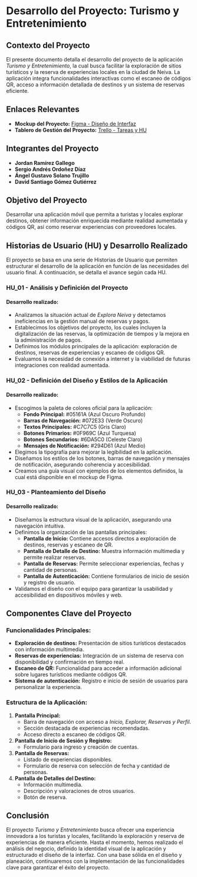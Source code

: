 # **Desarrollo del Proyecto: Turismo y Entretenimiento**

## **Contexto del Proyecto**
El presente documento detalla el desarrollo del proyecto de la aplicación *Turismo y Entretenimiento*, la cual busca facilitar la exploración de sitios turísticos y la reserva de experiencias locales en la ciudad de Neiva. La aplicación integra funcionalidades interactivas como el escaneo de códigos QR, acceso a información detallada de destinos y un sistema de reservas eficiente.

## **Enlaces Relevantes**
- **Mockup del Proyecto:** [Figma - Diseño de Interfaz](https://www.figma.com/proto/Qg6zyEpXDPVUEkh98hkDVG/Untitled?node-id=0-1&t=BbX5qdvBrOmgHYos-1)
- **Tablero de Gestión del Proyecto:** [Trello - Tareas y HU](https://trello.com/invite/b/67b7e2d5d9044bc5b1f023ce/ATTI3becb970c288c92c02f1c819929b6c7a1D3DA30E/turismoyentretenimiento)

## **Integrantes del Proyecto**
- **Jordan Ramírez Gallego**
- **Sergio Andrés Ordoñez Díaz**
- **Ángel Gustavo Solano Trujillo**
- **David Santiago Gómez Gutiérrez**

## **Objetivo del Proyecto**
Desarrollar una aplicación móvil que permita a turistas y locales explorar destinos, obtener información enriquecida mediante realidad aumentada y códigos QR, así como reservar experiencias con proveedores locales.

## **Historias de Usuario (HU) y Desarrollo Realizado**
El proyecto se basa en una serie de Historias de Usuario que permiten estructurar el desarrollo de la aplicación en función de las necesidades del usuario final. A continuación, se detalla el avance según cada HU.

### **HU_01 - Análisis y Definición del Proyecto**
#### Desarrollo realizado:
- Analizamos la situación actual de *Explora Neiva* y detectamos ineficiencias en la gestión manual de reservas y pagos.
- Establecimos los objetivos del proyecto, los cuales incluyen la digitalización de las reservas, la optimización de tiempos y la mejora en la administración de pagos.
- Definimos los módulos principales de la aplicación: exploración de destinos, reservas de experiencias y escaneo de códigos QR.
- Evaluamos la necesidad de conexión a internet y la viabilidad de futuras integraciones con realidad aumentada.

### **HU_02 - Definición del Diseño y Estilos de la Aplicación**
#### Desarrollo realizado:
- Escogimos la paleta de colores oficial para la aplicación:
  - **Fondo Principal:** #05161A (Azul Oscuro Profundo)
  - **Barras de Navegación:** #072E33 (Verde Oscuro)
  - **Textos Principales:** #C7C7C5 (Gris Claro)
  - **Botones Primarios:** #0F969C (Azul Turquesa)
  - **Botones Secundarios:** #6DA5C0 (Celeste Claro)
  - **Mensajes de Notificación:** #294D61 (Azul Medio)
- Elegimos la tipografía para mejorar la legibilidad en la aplicación.
- Diseñamos los estilos de los botones, barras de navegación y mensajes de notificación, asegurando coherencia y accesibilidad.
- Creamos una guía visual con ejemplos de los elementos definidos, la cual está disponible en el mockup de Figma.

### **HU_03 - Planteamiento del Diseño**
#### Desarrollo realizado:
- Diseñamos la estructura visual de la aplicación, asegurando una navegación intuitiva.
- Definimos la organización de las pantallas principales:
  - **Pantalla de Inicio:** Contiene accesos directos a exploración de destinos, reservas y escaneo de QR.
  - **Pantalla de Detalle de Destino:** Muestra información multimedia y permite realizar reservas.
  - **Pantalla de Reservas:** Permite seleccionar experiencias, fechas y cantidad de personas.
  - **Pantalla de Autenticación:** Contiene formularios de inicio de sesión y registro de usuario.
- Validamos el diseño con el equipo para garantizar la usabilidad y accesibilidad en dispositivos móviles y web.

## **Componentes Clave del Proyecto**
### **Funcionalidades Principales:**
- **Exploración de destinos:** Presentación de sitios turísticos destacados con información multimedia.
- **Reservas de experiencias:** Integración de un sistema de reserva con disponibilidad y confirmación en tiempo real.
- **Escaneo de QR:** Funcionalidad para acceder a información adicional sobre lugares turísticos mediante códigos QR.
- **Sistema de autenticación:** Registro e inicio de sesión de usuarios para personalizar la experiencia.

### **Estructura de la Aplicación:**
1. **Pantalla Principal:**
   - Barra de navegación con acceso a *Inicio, Explorar, Reservas y Perfil*.
   - Sección destacada de experiencias recomendadas.
   - Acceso directo a escaneo de códigos QR.
2. **Pantalla de Inicio de Sesión y Registro:**
   - Formulario para ingreso y creación de cuentas.
3. **Pantalla de Reservas:**
   - Listado de experiencias disponibles.
   - Formulario de reserva con selección de fecha y cantidad de personas.
4. **Pantalla de Detalles del Destino:**
   - Información multimedia.
   - Descripción y valoraciones de otros usuarios.
   - Botón de reserva.

## **Conclusión**
El proyecto *Turismo y Entretenimiento* busca ofrecer una experiencia innovadora a los turistas y locales, facilitando la exploración y reserva de experiencias de manera eficiente. Hasta el momento, hemos realizado el análisis del negocio, definido la identidad visual de la aplicación y estructurado el diseño de la interfaz. Con una base sólida en el diseño y planeación, continuaremos con la implementación de las funcionalidades clave para garantizar el éxito del proyecto.

